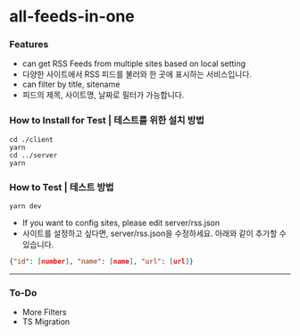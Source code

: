 # all-feeds-in-one

### Features
* can get RSS Feeds from multiple sites based on local setting
* 다양한 사이트에서 RSS 피드를 불러와 한 곳에 표시하는 서비스입니다.
* can filter by title, sitename 
* 피드의 제목, 사이트명, 날짜로 필터가 가능합니다.

### How to Install for Test | 테스트를 위한 설치 방법
```
cd ./client 
yarn  
cd ../server
yarn 
```
### How to Test | 테스트 방법
```
yarn dev
```
* If you want to config sites, please edit server/rss.json
* 사이트를 설정하고 싶다면, server/rss.json을 수정하세요. 아래와 같이 추가할 수 있습니다.
```json
{"id": [number], "name": [name], "url": [url]}
```

---
### To-Do
* More Filters
* TS Migration
